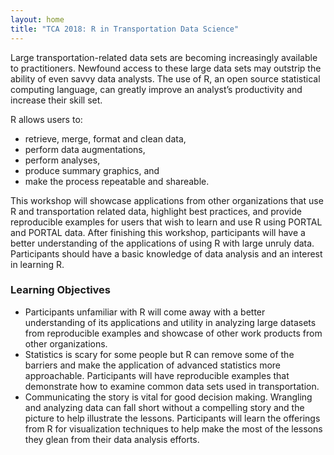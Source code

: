 ```yaml
---
layout: home
title: "TCA 2018: R in Transportation Data Science"
---
```

Large transportation-related data sets are becoming increasingly available to practitioners. Newfound access to these large data sets may outstrip the ability of even savvy data analysts.  The use of R, an open source statistical computing language, can greatly improve an analyst’s productivity and increase their skill set.

R allows users to:
* retrieve, merge, format and clean data,
* perform data augmentations,
* perform analyses,
* produce summary graphics, and
* make the process repeatable and shareable.

This workshop will showcase applications from other organizations that use R and transportation related data, highlight best practices, and provide reproducible examples for users that wish to learn and use R using PORTAL and PORTAL data. After finishing this workshop, participants will have a better understanding of the applications of using R with large unruly data. Participants should have a basic knowledge of data analysis and an interest in learning R.

### Learning Objectives
* Participants unfamiliar with R will come away with a better understanding of its applications and utility in analyzing large datasets from reproducible examples and showcase of other work products from other organizations.
* Statistics is scary for some people but R can remove some of the barriers and make the application of advanced statistics more approachable.  Participants will have reproducible examples that demonstrate how to examine common data sets used in transportation.
* Communicating the story is vital for good decision making.  Wrangling and analyzing data can fall short without a compelling story and the picture to help illustrate the lessons.  Participants will learn the offerings from R for visualization techniques to help make the most of the lessons they glean from their data analysis efforts.
